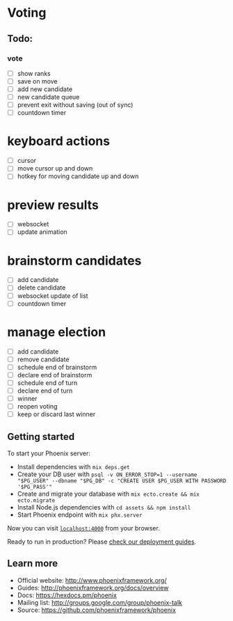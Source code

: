 # Voting

## Todo:

### vote

- [ ] show ranks
- [ ] save on move
- [ ] add new candidate
- [ ] new candidate queue
- [ ] prevent exit without saving (out of sync)
- [ ] countdown timer

# keyboard actions

- [ ] cursor
- [ ] move cursor up and down
- [ ] hotkey for moving candidate up and down

# preview results

- [ ] websocket
- [ ] update animation

# brainstorm candidates

- [ ] add candidate
- [ ] delete candidate
- [ ] websocket update of list
- [ ] countdown timer

# manage election

- [ ] add candidate
- [ ] remove candidate
- [ ] schedule end of brainstorm
- [ ] declare end of brainstorm
- [ ] schedule end of turn
- [ ] declare end of turn
- [ ] winner
- [ ] reopen voting
- [ ] keep or discard last winner

## Getting started

To start your Phoenix server:

- Install dependencies with `mix deps.get`
- Create your DB user with `psql -v ON_ERROR_STOP=1 --username "$PG_USER" --dbname "$PG_DB" -c "CREATE USER $PG_USER WITH PASSWORD '$PG_PASS'"`
- Create and migrate your database with `mix ecto.create && mix ecto.migrate`
- Install Node.js dependencies with `cd assets && npm install`
- Start Phoenix endpoint with `mix phx.server`

Now you can visit [`localhost:4000`](http://localhost:4000) from your browser.

Ready to run in production? Please [check our deployment guides](http://www.phoenixframework.org/docs/deployment).

## Learn more

- Official website: http://www.phoenixframework.org/
- Guides: http://phoenixframework.org/docs/overview
- Docs: https://hexdocs.pm/phoenix
- Mailing list: http://groups.google.com/group/phoenix-talk
- Source: https://github.com/phoenixframework/phoenix
